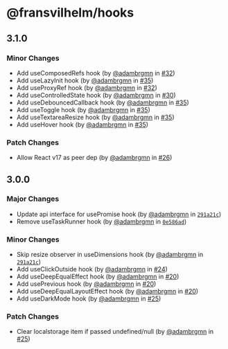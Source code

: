 # @fransvilhelm/hooks

## 3.1.0

### Minor Changes

- Add useComposedRefs hook (by [@adambrgmn](https://github.com/adambrgmn) in
  [#32](https://github.com/adambrgmn/hooks/pull/32))
- Add useLazyInit hook (by [@adambrgmn](https://github.com/adambrgmn) in
  [#35](https://github.com/adambrgmn/hooks/pull/35))
- Add useProxyRef hook (by [@adambrgmn](https://github.com/adambrgmn) in
  [#32](https://github.com/adambrgmn/hooks/pull/32))
- Add useControlledState hook (by [@adambrgmn](https://github.com/adambrgmn) in
  [#30](https://github.com/adambrgmn/hooks/pull/30))
- Add useDebouncedCallback hook (by [@adambrgmn](https://github.com/adambrgmn)
  in [#35](https://github.com/adambrgmn/hooks/pull/35))
- Add useToggle hook (by [@adambrgmn](https://github.com/adambrgmn) in
  [#35](https://github.com/adambrgmn/hooks/pull/35))
- Add useTextareaResize hook (by [@adambrgmn](https://github.com/adambrgmn) in
  [#35](https://github.com/adambrgmn/hooks/pull/35))
- Add useHover hook (by [@adambrgmn](https://github.com/adambrgmn) in
  [#35](https://github.com/adambrgmn/hooks/pull/35))

### Patch Changes

- Allow React v17 as peer dep (by [@adambrgmn](https://github.com/adambrgmn) in
  [#26](https://github.com/adambrgmn/hooks/pull/26))

## 3.0.0

### Major Changes

- Update api interface for usePromise hook (by
  [@adambrgmn](https://github.com/adambrgmn) in
  [`291a21c`](https://github.com/adambrgmn/hooks/commit/291a21c85dbc3613e017c56c54e6c9785b2e8d02))
- Remove useTaskRunner hook (by [@adambrgmn](https://github.com/adambrgmn) in
  [`0e586ad`](https://github.com/adambrgmn/hooks/commit/0e586ad6c19831a1faf61915e35b1769ea8bc95e))

### Minor Changes

- Skip resize observer in useDimensions hook (by
  [@adambrgmn](https://github.com/adambrgmn) in
  [`291a21c`](https://github.com/adambrgmn/hooks/commit/291a21c85dbc3613e017c56c54e6c9785b2e8d02))
- Add useClickOutside hook (by [@adambrgmn](https://github.com/adambrgmn) in
  [#24](https://github.com/adambrgmn/hooks/pull/24))
- Add useDeepEqualEffect hook (by [@adambrgmn](https://github.com/adambrgmn) in
  [#20](https://github.com/adambrgmn/hooks/pull/20))
- Add usePrevious hook (by [@adambrgmn](https://github.com/adambrgmn) in
  [#20](https://github.com/adambrgmn/hooks/pull/20))
- Add useDeepEqualLayoutEffect hook (by
  [@adambrgmn](https://github.com/adambrgmn) in
  [#20](https://github.com/adambrgmn/hooks/pull/20))
- Add useDarkMode hook (by [@adambrgmn](https://github.com/adambrgmn) in
  [#25](https://github.com/adambrgmn/hooks/pull/25))

### Patch Changes

- Clear localstorage item if passed undefined/null (by
  [@adambrgmn](https://github.com/adambrgmn) in
  [#25](https://github.com/adambrgmn/hooks/pull/25))
